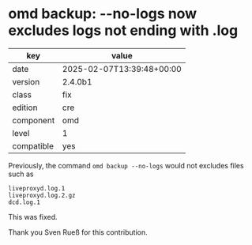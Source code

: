 [//]: # (werk v2)
# omd backup: --no-logs now excludes logs not ending with .log

key        | value
---------- | ---
date       | 2025-02-07T13:39:48+00:00
version    | 2.4.0b1
class      | fix
edition    | cre
component  | omd
level      | 1
compatible | yes

Previously, the command `omd backup --no-logs` would not excludes files such as
```
liveproxyd.log.1
liveproxyd.log.2.gz
dcd.log.1
```
This was fixed.

Thank you Sven Rueß for this contribution.

